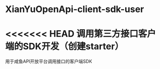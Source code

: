 # XianYuOpenApi-client-sdk-user

<<<<<<< HEAD
调用第三方接口客户端的SDK开发（创建starter）
=======
用于咸鱼API开放平台调用接口的客户端SDK
